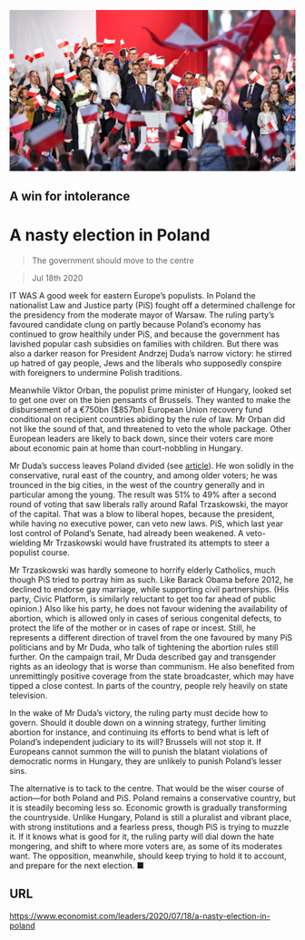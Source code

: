 ![](./images/20200718_LDP001_0.jpg)

## A win for intolerance

# A nasty election in Poland

> The government should move to the centre

> Jul 18th 2020

IT WAS A good week for eastern Europe’s populists. In Poland the nationalist Law and Justice party (PiS) fought off a determined challenge for the presidency from the moderate mayor of Warsaw. The ruling party’s favoured candidate clung on partly because Poland’s economy has continued to grow healthily under PiS, and because the government has lavished popular cash subsidies on families with children. But there was also a darker reason for President Andrzej Duda’s narrow victory: he stirred up hatred of gay people, Jews and the liberals who supposedly conspire with foreigners to undermine Polish traditions.

Meanwhile Viktor Orban, the populist prime minister of Hungary, looked set to get one over on the bien pensants of Brussels. They wanted to make the disbursement of a €750bn ($857bn) European Union recovery fund conditional on recipient countries abiding by the rule of law. Mr Orban did not like the sound of that, and threatened to veto the whole package. Other European leaders are likely to back down, since their voters care more about economic pain at home than court-nobbling in Hungary.

Mr Duda’s success leaves Poland divided (see [article](https://www.economist.com//europe/2020/07/16/polands-populist-ruling-party-clings-to-the-presidency)). He won solidly in the conservative, rural east of the country, and among older voters; he was trounced in the big cities, in the west of the country generally and in particular among the young. The result was 51% to 49% after a second round of voting that saw liberals rally around Rafal Trzaskowski, the mayor of the capital. That was a blow to liberal hopes, because the president, while having no executive power, can veto new laws. PiS, which last year lost control of Poland’s Senate, had already been weakened. A veto-wielding Mr Trzaskowski would have frustrated its attempts to steer a populist course.

Mr Trzaskowski was hardly someone to horrify elderly Catholics, much though PiS tried to portray him as such. Like Barack Obama before 2012, he declined to endorse gay marriage, while supporting civil partnerships. (His party, Civic Platform, is similarly reluctant to get too far ahead of public opinion.) Also like his party, he does not favour widening the availability of abortion, which is allowed only in cases of serious congenital defects, to protect the life of the mother or in cases of rape or incest. Still, he represents a different direction of travel from the one favoured by many PiS politicians and by Mr Duda, who talk of tightening the abortion rules still further. On the campaign trail, Mr Duda described gay and transgender rights as an ideology that is worse than communism. He also benefited from unremittingly positive coverage from the state broadcaster, which may have tipped a close contest. In parts of the country, people rely heavily on state television.

In the wake of Mr Duda’s victory, the ruling party must decide how to govern. Should it double down on a winning strategy, further limiting abortion for instance, and continuing its efforts to bend what is left of Poland’s independent judiciary to its will? Brussels will not stop it. If Europeans cannot summon the will to punish the blatant violations of democratic norms in Hungary, they are unlikely to punish Poland’s lesser sins.

The alternative is to tack to the centre. That would be the wiser course of action—for both Poland and PiS. Poland remains a conservative country, but it is steadily becoming less so. Economic growth is gradually transforming the countryside. Unlike Hungary, Poland is still a pluralist and vibrant place, with strong institutions and a fearless press, though PiS is trying to muzzle it. If it knows what is good for it, the ruling party will dial down the hate mongering, and shift to where more voters are, as some of its moderates want. The opposition, meanwhile, should keep trying to hold it to account, and prepare for the next election. ■

## URL

https://www.economist.com/leaders/2020/07/18/a-nasty-election-in-poland
